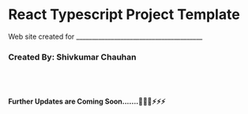 <h1>React Typescript Project Template</h1>
<p>Web site created for ________________________________________</p>
<h3>Created By: Shivkumar Chauhan</h3>
<br/>
<br/>
<h4>
    Further Updates are Coming Soon.......🚀🚀🚀⚡⚡⚡
</h4>